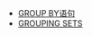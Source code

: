 * [GROUP BY语句](https://github.com/alibaba/havenask/wiki/GROUP-BY-%E8%AF%AD%E5%8F%A5)
* [GROUPING SETS](https://github.com/alibaba/havenask/wiki/GROUPING-SETS)

